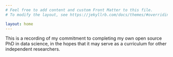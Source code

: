 ```yaml
---
# Feel free to add content and custom Front Matter to this file.
# To modify the layout, see https://jekyllrb.com/docs/themes/#overriding-theme-defaults

layout: home
---
```


This is a recording of my commitment to completing my own open source PhD in data science, in the hopes that it may serve as a curriculum for other independent researchers.